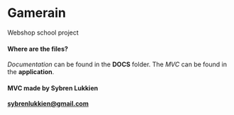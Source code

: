 # Gamerain
Webshop school project

#### Where are the files?
_Documentation_ can be found in the **DOCS** folder.
The _MVC_ can be found in the **application**.

#### MVC made by Sybren Lukkien
 **sybrenlukkien@gmail.com** 

